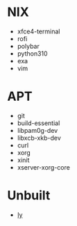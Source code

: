 # NIX
- xfce4-terminal
- rofi
- polybar
- python310
- exa
- vim

# APT
- git
- build-essential 
- libpam0g-dev 
- libxcb-xkb-dev 
- curl
- xorg
- xinit
- xserver-xorg-core

# Unbuilt
- [ly](https://github.com/fairyglade/ly)